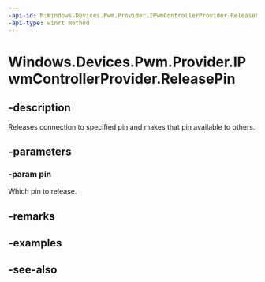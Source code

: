----api-id: M:Windows.Devices.Pwm.Provider.IPwmControllerProvider.ReleasePin(System.Int32)
-api-type: winrt method
---<!-- Method syntaxpublic void ReleasePin(System.Int32 pin)--># Windows.Devices.Pwm.Provider.IPwmControllerProvider.ReleasePin## -descriptionReleases connection to specified pin and makes that pin available to others.## -parameters### -param pinWhich pin to release.## -remarks## -examples## -see-also